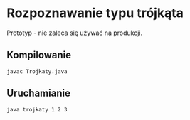 # Rozpoznawanie typu trójkąta
Prototyp - nie zaleca się używać na produkcji.

## Kompilowanie
`javac Trojkaty.java`

## Uruchamianie
`java trojkaty 1 2 3`
